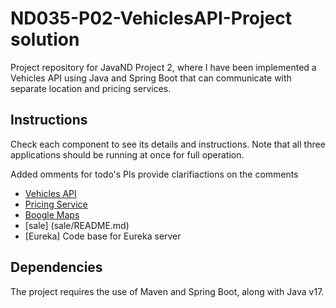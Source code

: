 # ND035-P02-VehiclesAPI-Project solution

Project repository for JavaND Project 2, where I have been implemented a Vehicles API using Java and Spring Boot that can communicate with separate location and pricing services.

## Instructions

Check each component to see its details and instructions. Note that all three applications
should be running at once for full operation.

Added omments for todo's 
Pls provide clarifiactions on the comments

- [Vehicles API](vehicles-api/README.md)
- [Pricing Service](pricing-service/README.md)
- [Boogle Maps](boogle-maps/README.md)
- [sale] (sale/README.md)
- [Eureka] Code base for Eureka server

## Dependencies

The project requires the use of Maven and Spring Boot, along with Java v17.
